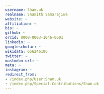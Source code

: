```yaml
---
username: Sham.uk
realname: Shamith Samarajiwa
website: ~
affiliation: ~
bio: ~
github: ~
orcid: 0000-0003-1046-0601
linkedin: ~
googlescholar: ~
wikidata: Q56246106
twitter: ~
mastodon-url: ~
meta: ~
instagram: ~
redirect_from:
- /index.php/User:Sham.uk
- /index.php/Special:Contributions/Sham.uk
---
```

